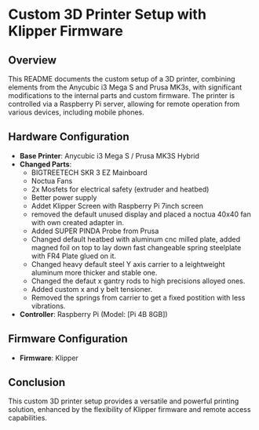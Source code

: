 # Custom 3D Printer Setup with Klipper Firmware

## Overview
This README documents the custom setup of a 3D printer, combining elements from the Anycubic i3 Mega S and Prusa MK3s, with significant modifications to the internal parts and custom firmware. The printer is controlled via a Raspberry Pi server, allowing for remote operation from various devices, including mobile phones.

## Hardware Configuration
- **Base Printer**: Anycubic i3 Mega S / Prusa MK3S Hybrid
- **Changed Parts**: 
  - BIGTREETECH SKR 3 EZ Mainboard
  - Noctua Fans
  - 2x Mosfets for electrical safety (extruder and heatbed)
  - Better power supply
  - Addet Klipper Screen with Raspberry Pi 7inch screen
  - removed the default unused display and placed a noctua 40x40 fan with own created adapter in.
  - Added SUPER PINDA Probe from Prusa
  - Changed default heatbed with aluminum cnc milled plate, added magned foil on top to lay down fast changeable spring steelplate with FR4 Plate glued on it.
  - Changed heavy default steel Y axis carrier to a leightweight aluminum more thicker and stable one.
  - Changed the defaut x gantry rods to high precisions alloyed ones.
  - Added custom x and y belt tensioner.
  - Removed the springs from carrier to get a fixed postition with less vibrations.
- **Controller**: Raspberry Pi (Model: [Pi 4B 8GB])

## Firmware Configuration
- **Firmware**: Klipper

## Conclusion
This custom 3D printer setup provides a versatile and powerful printing solution, enhanced by the flexibility of Klipper firmware and remote access capabilities.

